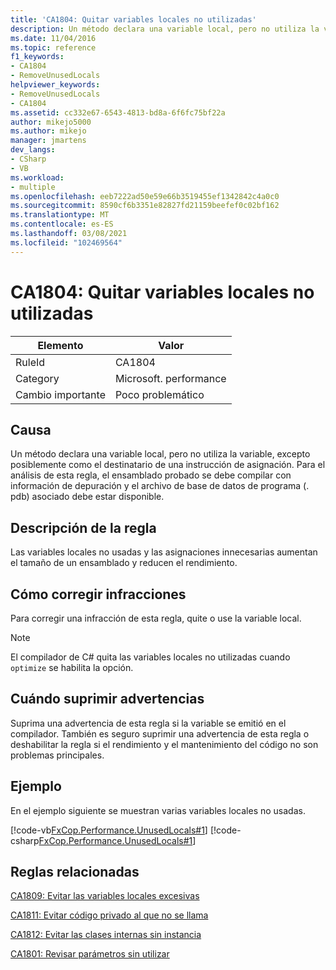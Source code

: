 ```yaml
---
title: 'CA1804: Quitar variables locales no utilizadas'
description: Un método declara una variable local, pero no utiliza la variable, excepto posiblemente como el destinatario de una instrucción de asignación. Para el análisis de esta regla, el ensamblado probado se debe compilar con información de depuración y el archivo de base de datos de programa (. pdb) asociado debe estar disponible.
ms.date: 11/04/2016
ms.topic: reference
f1_keywords:
- CA1804
- RemoveUnusedLocals
helpviewer_keywords:
- RemoveUnusedLocals
- CA1804
ms.assetid: cc332e67-6543-4813-bd8a-6f6fc75bf22a
author: mikejo5000
ms.author: mikejo
manager: jmartens
dev_langs:
- CSharp
- VB
ms.workload:
- multiple
ms.openlocfilehash: eeb7222ad50e59e66b3519455ef1342842c4a0c0
ms.sourcegitcommit: 8590cf6b3351e82827fd21159beefef0c02bf162
ms.translationtype: MT
ms.contentlocale: es-ES
ms.lasthandoff: 03/08/2021
ms.locfileid: "102469564"
---
```

# <a name="ca1804-remove-unused-locals"></a>CA1804: Quitar variables locales no utilizadas

|Elemento|Valor|
|-|-|
|RuleId|CA1804|
|Category|Microsoft. performance|
|Cambio importante|Poco problemático|

## <a name="cause"></a>Causa
Un método declara una variable local, pero no utiliza la variable, excepto posiblemente como el destinatario de una instrucción de asignación. Para el análisis de esta regla, el ensamblado probado se debe compilar con información de depuración y el archivo de base de datos de programa (. pdb) asociado debe estar disponible.

## <a name="rule-description"></a>Descripción de la regla
Las variables locales no usadas y las asignaciones innecesarias aumentan el tamaño de un ensamblado y reducen el rendimiento.

## <a name="how-to-fix-violations"></a>Cómo corregir infracciones

Para corregir una infracción de esta regla, quite o use la variable local.

> [!NOTE]
> El compilador de C# quita las variables locales no utilizadas cuando `optimize` se habilita la opción.

## <a name="when-to-suppress-warnings"></a>Cuándo suprimir advertencias
Suprima una advertencia de esta regla si la variable se emitió en el compilador. También es seguro suprimir una advertencia de esta regla o deshabilitar la regla si el rendimiento y el mantenimiento del código no son problemas principales.

## <a name="example"></a>Ejemplo
En el ejemplo siguiente se muestran varias variables locales no usadas.

[!code-vb[FxCop.Performance.UnusedLocals#1](../code-quality/codesnippet/VisualBasic/ca1804-remove-unused-locals_1.vb)]
[!code-csharp[FxCop.Performance.UnusedLocals#1](../code-quality/codesnippet/CSharp/ca1804-remove-unused-locals_1.cs)]

## <a name="related-rules"></a>Reglas relacionadas
[CA1809: Evitar las variables locales excesivas](../code-quality/ca1809.md)

[CA1811: Evitar código privado al que no se llama](../code-quality/ca1811.md)

[CA1812: Evitar las clases internas sin instancia](/dotnet/fundamentals/code-analysis/quality-rules/ca1812)

[CA1801: Revisar parámetros sin utilizar](/dotnet/fundamentals/code-analysis/quality-rules/ca1801)
